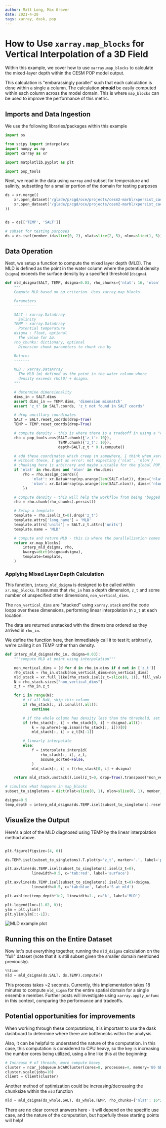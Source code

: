 ```yaml
---
author: Matt Long, Max Grover
date: 2021-4-28
tags: xarray, dask, pop
---
```


# How to Use `xarray.map_blocks` for Vertical Interpolation of a 3D Field

Within this example, we cover how to use `xarray.map_blocks` to calculate the mixed-layer depth within the CESM POP model output.

This calculation is "embarassingly parallel" such that each calculation is done within a single a column. The calculation **_should_** be easily computed within each column across the model domain. This is where `map_blocks` can be used to improve the performance of this metric.

## Imports and Data Ingestion

We use the following libraries/packages within this example

```python
import os

from scipy import interpolate
import numpy as np
import xarray as xr

import matplotlib.pyplot as plt

import pop_tools
```

Next, we read in the data using `xarray` and subset for temperature and salinity, subsetting for a smaller portion of the domain for testing purposes

```python
ds = xr.merge((
    xr.open_dataset('/glade/p/cgd/oce/projects/cesm2-marbl/xpersist_cache/3d_fields/TEMP-presentday-monclim.nc', chunks={}),
    xr.open_dataset('/glade/p/cgd/oce/projects/cesm2-marbl/xpersist_cache/3d_fields/SALT-presentday-monclim.nc', chunks={}),
))


ds = ds[['TEMP', 'SALT']]

# subset for testing purposes
ds = ds.isel(member_id=slice(0, 2), nlat=slice(2, 5), nlon=slice(1, 5))
```

## Data Operation

Next, we setup a function to compute the mixed layer depth (MLD). The MLD is defined as the point in the water column where the potential density (`sigma`) exceeds the surface density by a specified threshold (`dsigma`).

```python
def mld_dsigma(SALT, TEMP, dsigma=0.03, rho_chunks={'nlat': 16, 'nlon': 16}):
    """
    Compute MLD based on ∆σ criterion. Uses xarray.map_blocks.

    Parameters
    ----------

    SALT : xarray.DataArray
      Salinity
    TEMP : xarray.DataArray
      Potential temperature
    dsigma : float, optional
      The value for ∆σ.
    rho_chunks: dictionary, optional
      Dimension chunk parameters to chunk rho by

    Returns
    -------

    MLD : xarray.DataArray
      The MLD (m) defined as the point in the water column where
      density exceeds rho[0] + dsigma.
    """

    # determine dimensionality
    dims_in = SALT.dims
    assert dims_in == TEMP.dims, 'dimension mismatch'
    assert 'z_t' in SALT.coords, 'z_t not found in SALT coords'

    # drop ancillary coordinates
    SALT = SALT.reset_coords(drop=True)
    TEMP = TEMP.reset_coords(drop=True)

    # compute density - this is where there is a tradeoff in using a "core dimension" for chunking
    rho = pop_tools.eos(SALT.chunk({'z_t': 10}),
                        TEMP.chunk({'z_t': 10}),
                        depth=SALT.z_t * 0.).compute()

    # add these coordinates which creep in somewhere, I think when xarray does the unstack
    # without these, I get an error: not expecting {'nlat', 'nlon'}
    # chunking here is arbitrary and maybe suitable for the global POP_gx1v7 grid
    if 'nlat' in rho.dims and 'nlon' in rho.dims:
        rho = rho.assign_coords({
            'nlat': xr.DataArray(np.arange(len(SALT.nlat)), dims=('nlat')),
            'nlon': xr.DataArray(np.arange(len(SALT.nlon)), dims=('nlon')),
        })

    # Compute density - this will help the workflow from being "bogged down" with too many tasks
    rho = rho.chunk(rho_chunks).persist()

    # Setup a template
    template = rho.isel(z_t=0).drop('z_t')
    template.attrs['long_name'] = 'MLD'
    template.attrs['units'] = SALT.z_t.attrs['units']
    template.name = 'MLD'

    # compute and return MLD - this is where the parallelization comes in
    return xr.map_blocks(
        interp_mld_dsigma, rho,
        kwargs=dict(dsigma=dsigma),
        template=template,
    )
```

### Applying Mixed Layer Depth Calculation

This function, `interp_mld_dsigma` is designed to be called within `xr.map_blocks`. It assumes that `rho_in` has a depth dimension, `z_t` and some number of unspecified other dimensions, `non_vertical_dims`.

The `non_vertical_dims` are "stacked" using `xarray.stack` and the code loops over these dimensions, performing linear interpolation in `z_t` at each location.

The data are returned unstacked with the dimensions ordered as they arrived in `rho_in`.

We define the function here, then immediately call it to test it; arbitrarily, we're calling it on TEMP rather than density.

```python
def interp_mld_dsigma(rho_in, dsigma=0.03):
    """compute MLD at point using interpolation"""

    non_vertical_dims = [d for d in rho_in.dims if d not in ['z_t']]
    rho_stack = rho_in.stack(non_vertical_dims=non_vertical_dims)
    mld_stack = xr.full_like(rho_stack.isel(z_t=slice(0, 1)), fill_value=np.nan)
    N = rho_stack.sizes["non_vertical_dims"]
    z_t = rho_in.z_t

    for i in range(N):
        # if all NaN, skip this column
        if rho_stack[:, i].isnull().all():
            continue

        # if the whole column has density less than the threshold, set MLD to deepest point
        if (rho_stack[:, i] < rho_stack[0, i] + dsigma).all():
            k = np.where(~np.isnan(rho_stack[:, i]))[0]
            mld_stack[:, i] = z_t[k[-1]]

        # linearly interpolate
        else:
            f = interpolate.interp1d(
                rho_stack[:, i], z_t,
                assume_sorted=False,
            )
            mld_stack[:, i] = f(rho_stack[0, i] + dsigma)

    return mld_stack.unstack().isel(z_t=0, drop=True).transpose(*non_vertical_dims)

# simulate what happens in map_blocks
subset_to_singletons = dict(nlat=slice(0, 1), nlon=slice(0, 1), member_id=slice(0, 1), month=slice(0, 1))

dsigma=0.5
temp_depth = interp_mld_dsigma(ds.TEMP.isel(subset_to_singletons).reset_coords(drop=True), dsigma=dsigma)
```

## Visualize the Output

Here's a plot of the MLD diagnosed using TEMP by the linear interpolation method above.

```python

plt.figure(figsize=(4, 6))

ds.TEMP.isel(subset_to_singletons).T.plot(y='z_t', marker='.', label='profile')

plt.axvline(ds.TEMP.isel(subset_to_singletons).isel(z_t=0),
            linewidth=0.5, c='tab:red', label='surface')

plt.axvline(ds.TEMP.isel(subset_to_singletons).isel(z_t=0)+dsigma,
            linewidth=0.5, c='tab:blue', label='S at mld')

plt.axhline(temp_depth*1e2, linewidth=1., c='k', label='MLD')

plt.legend(loc=(1.02, 0));
ylm = plt.ylim()
plt.ylim(ylm[::-1]);
```

![MLD example plot](images/mld_example_plot.png)

## Running this on the Entire Dataset

Now let's put everything together, running the `mld_dsigma` calculation on the "full" dataset (note that it is still subset given the smaller domain mentioned previously).

```python
%%time
mld = mld_dsigma(ds.SALT, ds.TEMP).compute()
```

This process takes ~2 seconds. Currently, this implementation takes 18 minutes to compute `mld_sigma` for the entire spatial domain for a single ensemble member. Further posts will investigate using `xarray.apply_unfunc` in this context, comparing the performance and tradeoffs.

## Potential opportunities for improvements

When working through these computations, it is important to use the dask dashboard to determine where there are bottlenecks within the analysis.

Also, it can be helpful to understand the nature of the computation. In this case, this computation is considered to CPU heavy, so the key is increasing the number cores being utilized, using a line like this at the beginning:

```python
# Increase # of threads, more compute heavy
cluster = ncar_jobqueue.NCARCluster(cores=8, processes=4, memory='80 GB', project='project_number')
cluster.scale(jobs=10)
client = Client(cluster)
```

Another method of optimization could be increasing/decreasing the chunksize within the `mld` function

```python
mld = mld_dsigma(ds_whole.SALT, ds_whole.TEMP, rho_chunks={'nlat': 16*2, 'nlon': 16*2}).compute()
```

There are no clear correct answers here - it will depend on the specific use case, and the nature of the computation, but hopefully these starting points will help!
